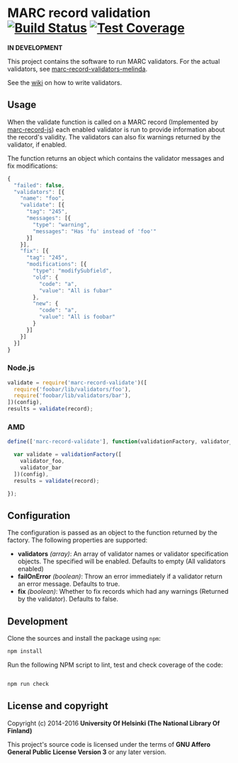 # MARC record validation [![Build Status](https://travis-ci.org/NatLibFi/marc-record-validate.svg)](https://travis-ci.org/NatLibFi/marc-record-validate) [![Test Coverage](https://codeclimate.com/github/NatLibFi/marc-record-validate/badges/coverage.svg)](https://codeclimate.com/github/NatLibFi/marc-record-validate/coverage)

**IN DEVELOPMENT**

This project contains the software to run MARC validators. For the actual validators, see [marc-record-validators-melinda](https://github.com/natlibfi/marc-record-validators-melinda).

See the [wiki](https://github.com/NatLibFi/marc-record-validate/wiki/Writing-validators) on how to write validators.

## Usage

When the validate function is called on a MARC record (Implemented by [marc-record-js](https://github.com/petuomin/marc-record-js)) each enabled validator is run to provide information about the record's validity. The validators can also fix warnings returned by the validator, if enabled.

The function returns an object which contains the validator messages and fix modifications:

```js
{
  "failed": false,
  "validators": [{
    "name": "foo",
    "validate": [{
      "tag": "245",
      "messages": [{
        "type": "warning",
        "messages": "Has 'fu' instead of 'foo'"
      }]  
    }],
    "fix": [{
      "tag": "245",
      "modifications": [{
        "type": "modifySubfield",
        "old": {
          "code": "a",
          "value": "All is fubar"
        },
        "new": {
          "code": "a",
          "value": "All is foobar"
        }
      }]
    }]
  }]
}
```

### Node.js

```js
validate = require('marc-record-validate')([
  require('foobar/lib/validators/foo'),
  require('foobar/lib/validators/bar'),
])(config),
results = validate(record);

```

### AMD
```js
define(['marc-record-validate'], function(validationFactory, validator_foo, validator_bar) {

  var validate = validationFactory([
    validator_foo,
    validator_bar
  ])(config),
  results = validate(record);

});
```

## Configuration

The configuration is passed as an object to the function returned by the factory. The following properties are supported:

- **validators** *(array)*: An array of validator names or validator specification objects. The specified will be enabled. Defaults to empty (All validators enabled)
- **failOnError** *(boolean)*: Throw an error immediately if a validator return an error message. Defaults to true.
- **fix** *(boolean)*: Whether to fix records which had any warnings (Returned by the validator). Defaults to false.

## Development 

Clone the sources and install the package using `npm`:

```sh
npm install
```

Run the following NPM script to lint, test and check coverage of the code:

```javascript

npm run check

```

## License and copyright

Copyright (c) 2014-2016 **University Of Helsinki (The National Library Of Finland)**

This project's source code is licensed under the terms of **GNU Affero General Public License Version 3** or any later version.
